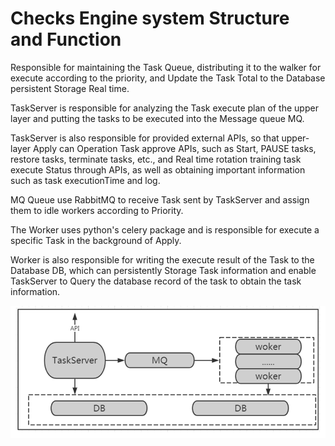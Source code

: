  # Checks Engine system Structure and Function 

 Responsible for maintaining the Task Queue, distributing it to the walker for execute according to the priority, and Update the Task Total to the Database persistent Storage Real time. 

 TaskServer is responsible for analyzing the Task execute plan of the upper layer and putting the tasks to be executed into the Message queue MQ. 

 TaskServer is also responsible for provided external APIs, so that upper-layer Apply can Operation Task approve APIs, such as Start, PAUSE tasks, restore tasks, terminate tasks, etc., and Real time rotation training task execute Status through APIs, as well as obtaining important information such as task executionTime and log. 

 MQ Queue use RabbitMQ to receive Task sent by TaskServer and assign them to idle workers according to Priority. 

 The Worker uses python's celery package and is responsible for execute a specific Task in the background of Apply. 

 Worker is also responsible for writing the execute result of the Task to the Database DB, which can persistently Storage Task information and enable TaskServer to Query the database record of the task to obtain the task information. 

 ![-w2020](../assets/markdown-img-paste-20191018183507447.png) 